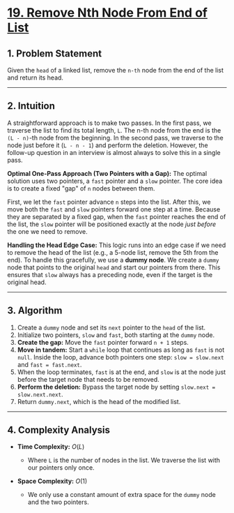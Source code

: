 # [19. Remove Nth Node From End of List](https://leetcode.com/problems/remove-nth-node-from-end-of-list/)



## 1. Problem Statement

Given the `head` of a linked list, remove the `n-th` node from the end of the list and return its head.

---
## 2. Intuition

A straightforward approach is to make two passes. In the first pass, we traverse the list to find its total length, `L`. The n-th node from the end is the `(L - n)`-th node from the beginning. In the second pass, we traverse to the node just before it (`L - n - 1`) and perform the deletion. However, the follow-up question in an interview is almost always to solve this in a single pass.

**Optimal One-Pass Approach (Two Pointers with a Gap):**
The optimal solution uses two pointers, a `fast` pointer and a `slow` pointer. The core idea is to create a fixed "gap" of `n` nodes between them.

First, we let the `fast` pointer advance `n` steps into the list. After this, we move both the `fast` and `slow` pointers forward one step at a time. Because they are separated by a fixed gap, when the `fast` pointer reaches the end of the list, the `slow` pointer will be positioned exactly at the node *just before* the one we need to remove.

**Handling the Head Edge Case:**
This logic runs into an edge case if we need to remove the head of the list (e.g., a 5-node list, remove the 5th from the end). To handle this gracefully, we use a **dummy node**. We create a `dummy` node that points to the original `head` and start our pointers from there. This ensures that `slow` always has a preceding node, even if the target is the original head.

---
## 3. Algorithm

1.  Create a `dummy` node and set its `next` pointer to the `head` of the list.
2.  Initialize two pointers, `slow` and `fast`, both starting at the `dummy` node.
3.  **Create the gap:** Move the `fast` pointer forward `n + 1` steps.
4.  **Move in tandem:** Start a `while` loop that continues as long as `fast` is not `null`. Inside the loop, advance both pointers one step: `slow = slow.next` and `fast = fast.next`.
5.  When the loop terminates, `fast` is at the end, and `slow` is at the node just before the target node that needs to be removed.
6.  **Perform the deletion:** Bypass the target node by setting `slow.next = slow.next.next`.
7.  Return `dummy.next`, which is the head of the modified list.

---
## 4. Complexity Analysis

* **Time Complexity:** $O(L)$
    * Where `L` is the number of nodes in the list. We traverse the list with our pointers only once.

* **Space Complexity:** $O(1)$
    * We only use a constant amount of extra space for the `dummy` node and the two pointers.